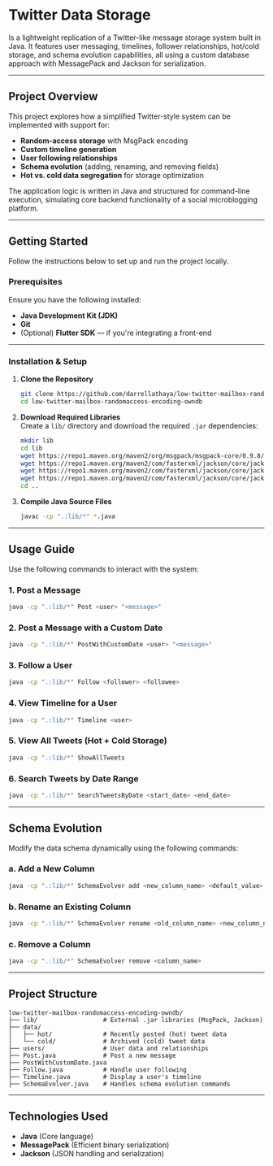 # Twitter Data Storage

Is a lightweight replication of a Twitter-like message storage system built in Java. It features user messaging, timelines, follower relationships, hot/cold storage, and schema evolution capabilities, all using a custom database approach with MessagePack and Jackson for serialization.

---

## Project Overview

This project explores how a simplified Twitter-style system can be implemented with support for:

- **Random-access storage** with MsgPack encoding  
- **Custom timeline generation**  
- **User following relationships**  
- **Schema evolution** (adding, renaming, and removing fields)  
- **Hot vs. cold data segregation** for storage optimization  

The application logic is written in Java and structured for command-line execution, simulating core backend functionality of a social microblogging platform.

---

## Getting Started

Follow the instructions below to set up and run the project locally.

### Prerequisites

Ensure you have the following installed:

- **Java Development Kit (JDK)**  
- **Git**  
- (Optional) **Flutter SDK** — if you're integrating a front-end

---

### Installation & Setup

1. **Clone the Repository**
   ```sh
   git clone https://github.com/darrellathaya/low-twitter-mailbox-randomaccess-encoding-owndb.git
   cd low-twitter-mailbox-randomaccess-encoding-owndb
   ```

2. **Download Required Libraries**  
   Create a `lib/` directory and download the required `.jar` dependencies:
   ```sh
   mkdir lib
   cd lib
   wget https://repo1.maven.org/maven2/org/msgpack/msgpack-core/0.9.8/msgpack-core-0.9.8.jar
   wget https://repo1.maven.org/maven2/com/fasterxml/jackson/core/jackson-databind/2.15.3/jackson-databind-2.15.3.jar
   wget https://repo1.maven.org/maven2/com/fasterxml/jackson/core/jackson-core/2.15.3/jackson-core-2.15.3.jar
   wget https://repo1.maven.org/maven2/com/fasterxml/jackson/core/jackson-annotations/2.15.3/jackson-annotations-2.15.3.jar
   cd ..
   ```

3. **Compile Java Source Files**
   ```sh
   javac -cp ".:lib/*" *.java
   ```

---

## Usage Guide

Use the following commands to interact with the system:

### 1. Post a Message
```sh
java -cp ".:lib/*" Post <user> "<message>"
```

### 2. Post a Message with a Custom Date
```sh
java -cp ".:lib/*" PostWithCustomDate <user> "<message>"
```

### 3. Follow a User
```sh
java -cp ".:lib/*" Follow <follower> <followee>
```

### 4. View Timeline for a User
```sh
java -cp ".:lib/*" Timeline <user>
```

### 5. View All Tweets (Hot + Cold Storage)
```sh
java -cp ".:lib/*" ShowAllTweets
```

### 6. Search Tweets by Date Range
```sh
java -cp ".:lib/*" SearchTweetsByDate <start_date> <end_date>
```

---

## Schema Evolution

Modify the data schema dynamically using the following commands:

### a. Add a New Column
```sh
java -cp ".:lib/*" SchemaEvolver add <new_column_name> <default_value>
```

### b. Rename an Existing Column
```sh
java -cp ".:lib/*" SchemaEvolver rename <old_column_name> <new_column_name>
```

### c. Remove a Column
```sh
java -cp ".:lib/*" SchemaEvolver remove <column_name>
```

---

## Project Structure

```plaintext
low-twitter-mailbox-randomaccess-encoding-owndb/
├── lib/                  # External .jar libraries (MsgPack, Jackson)
├── data/
│   ├── hot/              # Recently posted (hot) tweet data
│   └── cold/             # Archived (cold) tweet data
├── users/                # User data and relationships
├── Post.java             # Post a new message
├── PostWithCustomDate.java
├── Follow.java           # Handle user following
├── Timeline.java         # Display a user's timeline
├── SchemaEvolver.java    # Handles schema evolution commands
```

---

## Technologies Used

- **Java** (Core language)  
- **MessagePack** (Efficient binary serialization)  
- **Jackson** (JSON handling and serialization)  
